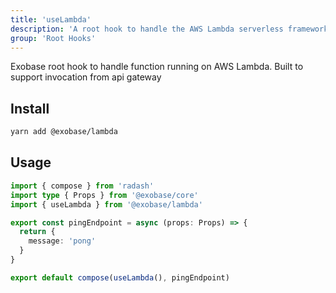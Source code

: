 ```yaml
---
title: 'useLambda'
description: 'A root hook to handle the AWS Lambda serverless framework'
group: 'Root Hooks'
---
```


Exobase root hook to handle function running on AWS Lambda. Built to support invocation from api gateway

## Install

```sh
yarn add @exobase/lambda
```

## Usage

```ts
import { compose } from 'radash'
import type { Props } from '@exobase/core'
import { useLambda } from '@exobase/lambda'

export const pingEndpoint = async (props: Props) => {
  return {
    message: 'pong'
  }
}

export default compose(useLambda(), pingEndpoint)
```
